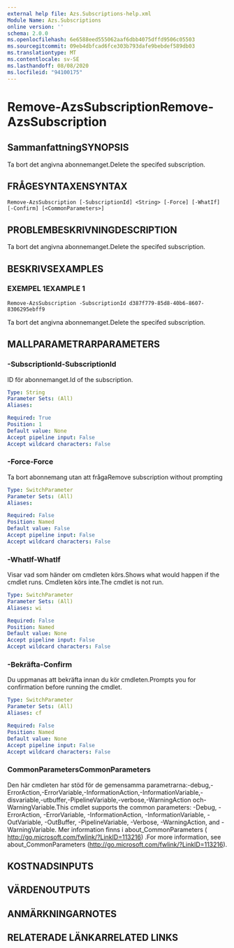 ```yaml
---
external help file: Azs.Subscriptions-help.xml
Module Name: Azs.Subscriptions
online version: ''
schema: 2.0.0
ms.openlocfilehash: 6e6588eed555062aaf6dbb4075dffd9506c05503
ms.sourcegitcommit: 09eb4dbfcad6fce303b793dafe9bebdef589db03
ms.translationtype: MT
ms.contentlocale: sv-SE
ms.lasthandoff: 08/08/2020
ms.locfileid: "94100175"
---
```

# <span data-ttu-id="ad3ea-101">Remove-AzsSubscription</span><span class="sxs-lookup"><span data-stu-id="ad3ea-101">Remove-AzsSubscription</span></span>

## <span data-ttu-id="ad3ea-102">Sammanfattning</span><span class="sxs-lookup"><span data-stu-id="ad3ea-102">SYNOPSIS</span></span>
<span data-ttu-id="ad3ea-103">Ta bort det angivna abonnemanget.</span><span class="sxs-lookup"><span data-stu-id="ad3ea-103">Delete the specifed subscription.</span></span>

## <span data-ttu-id="ad3ea-104">FRÅGESYNTAXEN</span><span class="sxs-lookup"><span data-stu-id="ad3ea-104">SYNTAX</span></span>

```
Remove-AzsSubscription [-SubscriptionId] <String> [-Force] [-WhatIf] [-Confirm] [<CommonParameters>]
```

## <span data-ttu-id="ad3ea-105">PROBLEMBESKRIVNING</span><span class="sxs-lookup"><span data-stu-id="ad3ea-105">DESCRIPTION</span></span>
<span data-ttu-id="ad3ea-106">Ta bort det angivna abonnemanget.</span><span class="sxs-lookup"><span data-stu-id="ad3ea-106">Delete the specifed subscription.</span></span>

## <span data-ttu-id="ad3ea-107">BESKRIVS</span><span class="sxs-lookup"><span data-stu-id="ad3ea-107">EXAMPLES</span></span>

### <span data-ttu-id="ad3ea-108">EXEMPEL 1</span><span class="sxs-lookup"><span data-stu-id="ad3ea-108">EXAMPLE 1</span></span>
```
Remove-AzsSubscription -SubscriptionId d387f779-85d8-40b6-8607-8306295ebff9
```

<span data-ttu-id="ad3ea-109">Ta bort det angivna abonnemanget.</span><span class="sxs-lookup"><span data-stu-id="ad3ea-109">Delete the specifed subscription.</span></span>

## <span data-ttu-id="ad3ea-110">MALLPARAMETRAR</span><span class="sxs-lookup"><span data-stu-id="ad3ea-110">PARAMETERS</span></span>

### <span data-ttu-id="ad3ea-111">-SubscriptionId</span><span class="sxs-lookup"><span data-stu-id="ad3ea-111">-SubscriptionId</span></span>
<span data-ttu-id="ad3ea-112">ID för abonnemanget.</span><span class="sxs-lookup"><span data-stu-id="ad3ea-112">Id of the subscription.</span></span>

```yaml
Type: String
Parameter Sets: (All)
Aliases:

Required: True
Position: 1
Default value: None
Accept pipeline input: False
Accept wildcard characters: False
```

### <span data-ttu-id="ad3ea-113">-Force</span><span class="sxs-lookup"><span data-stu-id="ad3ea-113">-Force</span></span>
<span data-ttu-id="ad3ea-114">Ta bort abonnemang utan att fråga</span><span class="sxs-lookup"><span data-stu-id="ad3ea-114">Remove subscription without prompting</span></span>

```yaml
Type: SwitchParameter
Parameter Sets: (All)
Aliases:

Required: False
Position: Named
Default value: False
Accept pipeline input: False
Accept wildcard characters: False
```

### <span data-ttu-id="ad3ea-115">-WhatIf</span><span class="sxs-lookup"><span data-stu-id="ad3ea-115">-WhatIf</span></span>
<span data-ttu-id="ad3ea-116">Visar vad som händer om cmdleten körs.</span><span class="sxs-lookup"><span data-stu-id="ad3ea-116">Shows what would happen if the cmdlet runs.</span></span>
<span data-ttu-id="ad3ea-117">Cmdleten körs inte.</span><span class="sxs-lookup"><span data-stu-id="ad3ea-117">The cmdlet is not run.</span></span>

```yaml
Type: SwitchParameter
Parameter Sets: (All)
Aliases: wi

Required: False
Position: Named
Default value: None
Accept pipeline input: False
Accept wildcard characters: False
```

### <span data-ttu-id="ad3ea-118">-Bekräfta</span><span class="sxs-lookup"><span data-stu-id="ad3ea-118">-Confirm</span></span>
<span data-ttu-id="ad3ea-119">Du uppmanas att bekräfta innan du kör cmdleten.</span><span class="sxs-lookup"><span data-stu-id="ad3ea-119">Prompts you for confirmation before running the cmdlet.</span></span>

```yaml
Type: SwitchParameter
Parameter Sets: (All)
Aliases: cf

Required: False
Position: Named
Default value: None
Accept pipeline input: False
Accept wildcard characters: False
```

### <span data-ttu-id="ad3ea-120">CommonParameters</span><span class="sxs-lookup"><span data-stu-id="ad3ea-120">CommonParameters</span></span>
<span data-ttu-id="ad3ea-121">Den här cmdleten har stöd för de gemensamma parametrarna:-debug,-ErrorAction,-ErrorVariable,-InformationAction,-InformationVariable,-disvariable,-utbuffer,-PipelineVariable,-verbose,-WarningAction och-WarningVariable.</span><span class="sxs-lookup"><span data-stu-id="ad3ea-121">This cmdlet supports the common parameters: -Debug, -ErrorAction, -ErrorVariable, -InformationAction, -InformationVariable, -OutVariable, -OutBuffer, -PipelineVariable, -Verbose, -WarningAction, and -WarningVariable.</span></span> <span data-ttu-id="ad3ea-122">Mer information finns i about_CommonParameters ( http://go.microsoft.com/fwlink/?LinkID=113216) .</span><span class="sxs-lookup"><span data-stu-id="ad3ea-122">For more information, see about_CommonParameters (http://go.microsoft.com/fwlink/?LinkID=113216).</span></span>

## <span data-ttu-id="ad3ea-123">KOSTNADS</span><span class="sxs-lookup"><span data-stu-id="ad3ea-123">INPUTS</span></span>

## <span data-ttu-id="ad3ea-124">VÄRDEN</span><span class="sxs-lookup"><span data-stu-id="ad3ea-124">OUTPUTS</span></span>

## <span data-ttu-id="ad3ea-125">ANMÄRKNINGAR</span><span class="sxs-lookup"><span data-stu-id="ad3ea-125">NOTES</span></span>

## <span data-ttu-id="ad3ea-126">RELATERADE LÄNKAR</span><span class="sxs-lookup"><span data-stu-id="ad3ea-126">RELATED LINKS</span></span>
